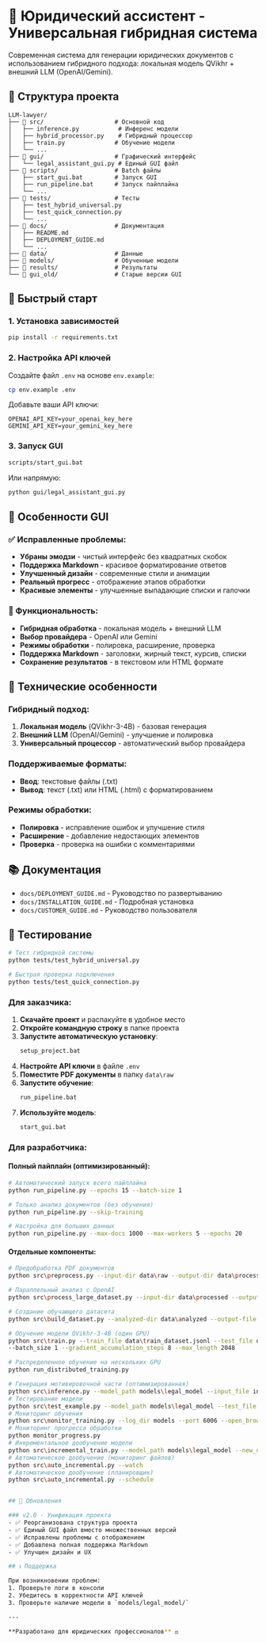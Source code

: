 # 🤖 Юридический ассистент - Универсальная гибридная система

Современная система для генерации юридических документов с использованием гибридного подхода: локальная модель QVikhr + внешний LLM (OpenAI/Gemini).

## 📁 Структура проекта

```
LLM-lawyer/
├── 📁 src/                    # Основной код
│   ├── inference.py           # Инференс модели
│   ├── hybrid_processor.py    # Гибридный процессор
│   ├── train.py              # Обучение модели
│   └── ...
├── 📁 gui/                    # Графический интерфейс
│   └── legal_assistant_gui.py # Единый GUI файл
├── 📁 scripts/                # Batch файлы
│   ├── start_gui.bat         # Запуск GUI
│   ├── run_pipeline.bat      # Запуск пайплайна
│   └── ...
├── 📁 tests/                  # Тесты
│   ├── test_hybrid_universal.py
│   ├── test_quick_connection.py
│   └── ...
├── 📁 docs/                   # Документация
│   ├── README.md
│   ├── DEPLOYMENT_GUIDE.md
│   └── ...
├── 📁 data/                   # Данные
├── 📁 models/                 # Обученные модели
├── 📁 results/                # Результаты
└── 📁 gui_old/                # Старые версии GUI
```

## 🚀 Быстрый старт

### 1. Установка зависимостей
```bash
pip install -r requirements.txt
```

### 2. Настройка API ключей
Создайте файл `.env` на основе `env.example`:
```bash
cp env.example .env
```

Добавьте ваши API ключи:
```env
OPENAI_API_KEY=your_openai_key_here
GEMINI_API_KEY=your_gemini_key_here
```

### 3. Запуск GUI
```bash
scripts/start_gui.bat
```

Или напрямую:
```bash
python gui/legal_assistant_gui.py
```

## 🎨 Особенности GUI

### ✅ Исправленные проблемы:
- **Убраны эмодзи** - чистый интерфейс без квадратных скобок
- **Поддержка Markdown** - красивое форматирование ответов
- **Улучшенный дизайн** - современные стили и анимации
- **Реальный прогресс** - отображение этапов обработки
- **Красивые элементы** - улучшенные выпадающие списки и галочки

### 🎯 Функциональность:
- **Гибридная обработка** - локальная модель + внешний LLM
- **Выбор провайдера** - OpenAI или Gemini
- **Режимы обработки** - полировка, расширение, проверка
- **Поддержка Markdown** - заголовки, жирный текст, курсив, списки
- **Сохранение результатов** - в текстовом или HTML формате

## 🔧 Технические особенности

### Гибридный подход:
1. **Локальная модель** (QVikhr-3-4B) - базовая генерация
2. **Внешний LLM** (OpenAI/Gemini) - улучшение и полировка
3. **Универсальный процессор** - автоматический выбор провайдера

### Поддерживаемые форматы:
- **Ввод**: текстовые файлы (.txt)
- **Вывод**: текст (.txt) или HTML (.html) с форматированием

### Режимы обработки:
- **Полировка** - исправление ошибок и улучшение стиля
- **Расширение** - добавление недостающих элементов
- **Проверка** - проверка на ошибки с комментариями

## 📚 Документация

- `docs/DEPLOYMENT_GUIDE.md` - Руководство по развертыванию
- `docs/INSTALLATION_GUIDE.md` - Подробная установка
- `docs/CUSTOMER_GUIDE.md` - Руководство пользователя

## 🧪 Тестирование

```bash
# Тест гибридной системы
python tests/test_hybrid_universal.py

# Быстрая проверка подключения
python tests/test_quick_connection.py
```

### Для заказчика:
1. **Скачайте проект** и распакуйте в удобное место
2. **Откройте командную строку** в папке проекта
3. **Запустите автоматическую установку**:
   ```cmd
   setup_project.bat
   ```
4. **Настройте API ключи** в файле `.env`
5. **Поместите PDF документы** в папку `data\raw`
6. **Запустите обучение**:
   ```cmd
   run_pipeline.bat
   ```
7. **Используйте модель**:
   ```cmd
   start_gui.bat
   ```

### Для разработчика:

#### Полный пайплайн (оптимизированный):
```bash
# Автоматический запуск всего пайплайна
python run_pipeline.py --epochs 15 --batch-size 1

# Только анализ документов (без обучения)
python run_pipeline.py --skip-training

# Настройка для больших данных
python run_pipeline.py --max-docs 1000 --max-workers 5 --epochs 20
```

#### Отдельные компоненты:
```bash
# Предобработка PDF документов
python src\preprocess.py --input-dir data\raw --output-dir data\processed

# Параллельный анализ с OpenAI
python src\process_large_dataset.py --input-dir data\processed --output-dir data\analyzed --max-workers 3

# Создание обучающего датасета
python src\build_dataset.py --analyzed-dir data\analyzed --output-file data\train_dataset.jsonl

# Обучение модели QVikhr-3-4B (один GPU)
python src\train.py --train_file data\train_dataset.jsonl --test_file data\train_dataset_test.jsonl --output_dir models\legal_model --epochs 3 
--batch_size 1 --gradient_accumulation_steps 8 --max_length 2048

# Распределенное обучение на нескольких GPU
python run_distributed_training.py

# Генерация мотивировочной части (оптимизированная)
python src\inference.py --model_path models\legal_model --input_file input.txt --output_file output.txt --temperature 0.3 --num_beams 8
# Тестирование модели
python src\test_example.py --model_path models\legal_model --test_file data\train_dataset_test.jsonl --output_dir results
# Мониторинг обучения
python src\monitor_training.py --log_dir models --port 6006 --open_browser
# Мониторинг прогресса обработки
python monitor_progress.py
# Инкрементальное дообучение модели
python src\incremental_train.py --model_path models\legal_model --new_data data\new_data.jsonl --output_dir models\incremental --epochs 3
# Автоматическое дообучение (мониторинг файлов)
python src\auto_incremental.py --watch
# Автоматическое дообучение (планировщик)
python src\auto_incremental.py --schedule


## 🔄 Обновления

### v2.0 - Унификация проекта
- ✅ Реорганизована структура проекта
- ✅ Единый GUI файл вместо множественных версий
- ✅ Исправлены проблемы с отображением
- ✅ Добавлена полная поддержка Markdown
- ✅ Улучшен дизайн и UX

## 📞 Поддержка

При возникновении проблем:
1. Проверьте логи в консоли
2. Убедитесь в корректности API ключей
3. Проверьте наличие модели в `models/legal_model/`

---

**Разработано для юридических профессионалов** ⚖️ 